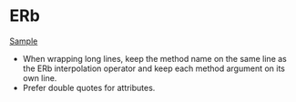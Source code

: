 ERb
===

[Sample](sample.erb)

* When wrapping long lines, keep the method name on the same line as the ERb
  interpolation operator and keep each method argument on its own line.
* Prefer double quotes for attributes.
